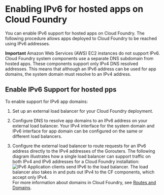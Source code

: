 # Enabling IPv6 for hosted apps on Cloud Foundry
You can enable IPv6 support for hosted apps on Cloud Foundry.
The following procedure allows apps deployed to Cloud Foundry to be reached
using IPv6 addresses.

**Important**
Amazon Web Services (AWS) EC2 instances do not support IPv6.
Cloud Foundry system components use a separate DNS subdomain from hosted apps. These
components support only IPv4 DNS resolved addresses. This means that although an IPv6 address can be
used for app domains, the system domain must resolve to an IPv4 address.

## Enable IPv6 Support for hosted pps
To enable support for IPv6 app domains:

1. Set up an external load balancer for your Cloud Foundry deployment.

2. Configure DNS to resolve app domains to an IPv6 address on your external load balancer.
Your IPv4 interface for the system domain and IPv6 interface for app domain can be
configured on the same or different load balancers.

3. Configure the external load balancer to route requests for an IPv6 address directly to the IPv4
addresses of the Gorouters.
The following diagram illustrates how a single load balancer can support traffic on both IPv4
and IPv6 addresses for a Cloud Foundry installation:
![IPv6 Application clients send IPv6 to the load balancer. The load balancer also takes in and puts out IPv4 to the CF components, which accept only IPv4.](https://docs.cloudfoundry.org/adminguide/images/cf_ipv4_ipv6.png)
For more information about domains in Cloud Foundry, see [Routes and
Domains](https://docs.cloudfoundry.org/devguide/deploy-apps/routes-domains.html).